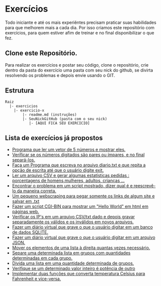 # Exercícios
Todo iniciante e até os mais experiêntes precisam praticar suas habilidades para que melhorem mais a cada dia. 
Por isso criamos este repositório com exercícios, para quem estiver afim de treinar e no final disponibilizar o que fez.

## Clone este Repositório.
Para realizar os exercícios e postar seu código, clone o repositório, crie dentro da pasta do exercício uma pasta com seu nick do github, se divirta resolvendo os problemas e depois envie usando o GIT.

## Estrutura 

```
Raiz
  |- exercicios
    |- exercicio-x
        |- readme.md (instruções)
        |- SeuNickGitHub (pasta com o seu nick)
           |- [AQUI FICA SEU EXERCICIO]
```

## Lista de exercícios já propostos

- [Programa que ler um vetor de 5 números e mostrar eles.](https://github.com/pythoneiros/Exercicios/tree/master/exercicio-01)
- [Verificar se os números digitados são pares ou ímpares, e no final separá-los.](https://github.com/pythoneiros/Exercicios/tree/master/exercicio-02)
- [Faça um Programa que escreva no arquivo diario.txt e que repita a opção de escrita até que o usuário digite exit.](https://github.com/pythoneiros/Exercicios/tree/master/exercicio-03)
- [Ler um arquivo CSV e gerar algumas estatísticas pedidas : porcentagens de homens,mulheres, adultos, crianças ...](https://github.com/pythoneiros/Exercicios/tree/master/exercicio-04)
- [Encontrar o problema em um script mostrado, dizer qual é e reescrevê-lo da maneira correta.](https://github.com/pythoneiros/Exercicios/tree/master/exercicio-05)
- [Um pequeno webscraping para pegar somente os links de algum site e salvar em .txt](https://github.com/pythoneiros/Exercicios/tree/master/exercicio-06)
- [Fazer um script CGI-BIN para mostrar um "Hello World" em html em páginas web.](https://github.com/pythoneiros/Exercicios/tree/master/exercicio-07)
- [Verificar os IP's em um arquivo CSV/txt dado e depois gravar separadamente os válidos e os inválidos em novos arquivos.](https://github.com/pythoneiros/Exercicios/tree/master/exercicio-08)
- [Fazer um diário virtual que grave o que o usuário digitar em um banco de dados SQLITE.](https://github.com/pythoneiros/Exercicios/tree/master/exercicio-09)
- [Fazer um diário virtual que grave o que o usuário digitar em um arquivo JSON.](https://github.com/pythoneiros/Exercicios/tree/master/exercicio-10)
- [Mover os elementos de uma lista à direita quantas vezes necessário.](https://github.com/pythoneiros/Exercicios/tree/master/exercicio-11)
- [Separe uma determinada lista em grupos com quantidades determinadas em cada grupo.](https://github.com/pythoneiros/Exercicios/tree/master/exercicio-12)
- [Divida uma lista em uma quantidade determinada de grupos.](https://github.com/pythoneiros/Exercicios/tree/master/exercicio-13)
- [Verifique se um determinado valor inteiro é potência de outro](https://github.com/pythoneiros/Exercicios/tree/master/exercicio-14)
- [Implementar duas funções que converta temperatura Celsius para Fahrenheit e vice-versa.](https://github.com/pythoneiros/Exercicios/tree/master/exercicio-15)
